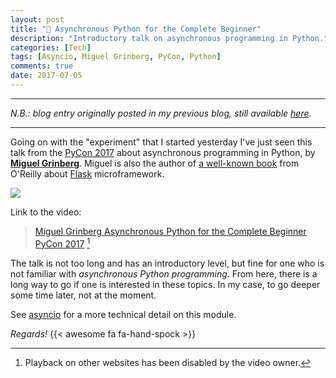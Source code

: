 ```yaml
---
layout: post
title: "📝 Asynchronous Python for the Complete Beginner"
description: "Introductory talk on asynchronous programming in Python."
categories: [Tech]
tags: [Asyncio, Miguel Grinberg, PyCon, Python]
comments: true
date: 2017-07-05
---
```


***
_N.B.: blog entry originally posted in my previous blog, still available [here](https://estraviz.github.io/estraviz2017/backend%20development/Asynchronous-Python/)._
***

Going on with the "experiment" that I started yesterday I've just seen this talk from the [PyCon 2017](https://us.pycon.org/2017/about/) about asynchronous programming in Python, by [**Miguel Grinberg**](https://blog.miguelgrinberg.com/). Miguel is also the author of [a well-known book](https://www.amazon.es/Flask-Web-Development-Developing-Applications/dp/1449372627/) from O'Reilly about [Flask](http://flask.pocoo.org/) microframework.

![](/images/flask-web-development.jpg)

Link to the video:

> [Miguel Grinberg Asynchronous Python for the Complete Beginner PyCon 2017](https://www.youtube.com/watch?v=iG6fr81xHKA) [^1]

The talk is not too long and has an introductory level, but fine for one who is not familiar with _asynchronous Python programming_. From here, there is a long way to go if one is interested in these topics. In my case, to go deeper some time later, not at the moment.

See [asyncio](https://docs.python.org/3/library/asyncio.html) for a more technical detail on this module.

_Regards!_ {{< awesome fa fa-hand-spock >}}

[^1]: Playback on other websites has been disabled by the video owner.
